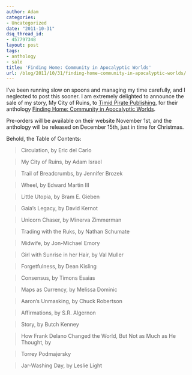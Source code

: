 ```yaml
---
author: Adam
categories:
- Uncategorized
date: "2011-10-31"
dsq_thread_id:
- 457797348
layout: post
tags:
- anthology
- sale
title: 'Finding Home: Community in Apocalyptic Worlds'
url: /blog/2011/10/31/finding-home-community-in-apocalyptic-worlds/
---
```

I&#8217;ve been running slow on spoons and managing my time carefully, and I neglected to post this sooner. I am extremely delighted to announce the sale of my story, My City of Ruins, to [Timid Pirate Publishing](1), for their anthology [Finding Home: Community in Apocalyptic Worlds](2).

Pre-orders will be available on their website November 1st, and the anthology will be released on December 15th, just in time for Christmas.

Behold, the Table of Contents:

> Circulation, by Eric del Carlo

> My City of Ruins, by Adam Israel

> Trail of Breadcrumbs, by Jennifer Brozek

> Wheel, by Edward Martin III

> Little Utopia, by Bram E. Gieben

> Gaia’s Legacy, by David Kernot

> Unicorn Chaser, by Minerva Zimmerman

> Trading with the Ruks, by Nathan Schumate

> Midwife, by Jon-Michael Emory

> Girl with Sunrise in her Hair, by Val Muller

> Forgetfulness, by Dean Kisling

> Consensus, by Timons Esaias

> Maps as Currency, by Melissa Dominic

> Aaron’s Unmasking, by Chuck Robertson

> Affirmations, by S.R. Algernon

> Story, by Butch Kenney

> How Frank Delano Changed the World, But Not as Much as He Thought, by

> Torrey Podmajersky

> Jar-Washing Day, by Leslie Light

 [1]: http://www.timidpirate.com/
 [2]: http://www.timidpirate.com/books-booty/finding-home-community-in-apocalyptic-worlds/
